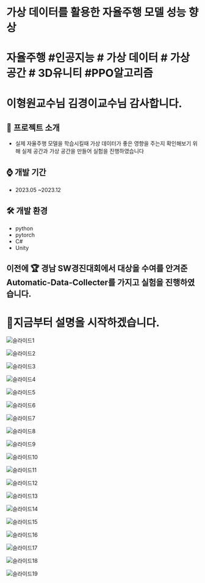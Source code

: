 # 가상 데이터를 활용한 자율주행 모델 성능 향상
# 자율주행 #인공지능 # 가상 데이터 # 가상 공간 # 3D유니티 #PPO알고리즘 
# 이형원교수님 김경이교수님 감사합니다.

## 📜 프로젝트 소개 
 - 실제 자율주행 모델을 학습시킬때 가상 데이터가 좋은 영향을 주는지 확인해보기 위해 실제 공간과 가상 공간을 만들어 실험을 진행하였습니다

## ⌚ 개발 기간
* 2023.05 ~2023.12

## 🛠 개발 환경
- python
- pytorch
- C#     
- Unity

## 이전에 🏆 경남 SW경진대회에서 대상을 수여를 안겨준 Automatic-Data-Collecter를 가지고 실험을 진행하였습니다.

# 🎥지금부터 설명을 시작하겠습니다.

![슬라이드1](https://github.com/gkxotjd12312/Thesis/assets/54784059/79a33249-f479-417c-b341-224cf1fda974)

![슬라이드2](https://github.com/gkxotjd12312/Thesis/assets/54784059/1762118c-ff6d-4530-a43e-aa15d410ddd4)

![슬라이드3](https://github.com/gkxotjd12312/Thesis/assets/54784059/05991d46-476e-4aaa-8fdc-6ba5a3e955d7)

![슬라이드4](https://github.com/gkxotjd12312/Thesis/assets/54784059/c39ad1cc-ace3-436f-be3b-d73c66eb6c64)

![슬라이드5](https://github.com/gkxotjd12312/Thesis/assets/54784059/330b20c6-8ea1-4dfe-b715-fd9802677c1c)

![슬라이드6](https://github.com/gkxotjd12312/Thesis/assets/54784059/3e9551a3-1a39-4283-9cb1-e09f5ea8e594)

![슬라이드7](https://github.com/gkxotjd12312/Thesis/assets/54784059/7e637df6-1dcf-4e3c-a19b-012c651d5f82)

![슬라이드8](https://github.com/gkxotjd12312/Thesis/assets/54784059/b528499a-6546-4005-8588-1f06557d3d70)

![슬라이드9](https://github.com/gkxotjd12312/Thesis/assets/54784059/4ffc1514-bbfb-4b9e-8b8f-b5bfdbe73b4d)

![슬라이드10](https://github.com/gkxotjd12312/Thesis/assets/54784059/70e5d4f6-8628-4852-94a1-e589bc06a211)

![슬라이드11](https://github.com/gkxotjd12312/Thesis/assets/54784059/ff03cc63-a8da-427d-bc94-f030d4452485)

![슬라이드12](https://github.com/gkxotjd12312/Thesis/assets/54784059/ed95e541-5450-4c16-b355-c0a059b9b501)

![슬라이드13](https://github.com/gkxotjd12312/Thesis/assets/54784059/cc6815e3-0bc2-4595-a79b-4d539acf800f)

![슬라이드14](https://github.com/gkxotjd12312/Thesis/assets/54784059/f4997c2b-3764-4a2d-b45b-803214977090)

![슬라이드15](https://github.com/gkxotjd12312/Thesis/assets/54784059/7c731148-5647-4f8e-992f-1142287eb199)

![슬라이드16](https://github.com/gkxotjd12312/Thesis/assets/54784059/33e51d05-c18a-4ee7-ae07-336dac7fa90b)

![슬라이드17](https://github.com/gkxotjd12312/Thesis/assets/54784059/6be49117-c01f-4b11-aed5-66e6cb0ef67e)

![슬라이드18](https://github.com/gkxotjd12312/Thesis/assets/54784059/8476256d-3065-4ede-befe-da395b87a960)

![슬라이드19](https://github.com/gkxotjd12312/Thesis/assets/54784059/05f6ebfe-c855-4c34-9c23-7b5eb3b04a55)
